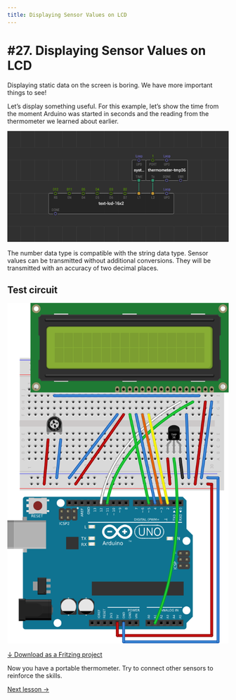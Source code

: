 ```yaml
---
title: Displaying Sensor Values on LCD
---
```


# #27. Displaying Sensor Values on LCD

Displaying static data on the screen is boring. We have more important things to
see!

Let’s display something useful. For this example, let’s show the time from the
moment Arduino was started in seconds and the reading from the thermometer we
learned about earlier.

![Patch](./patch.png)

The number data type is compatible with the string data type. Sensor values can
be transmitted without additional conversions. They will be transmitted with an
accuracy of two decimal places.

## Test circuit

![Circuit](./circuit.fz.png)

[↓ Download as a Fritzing project](./circuit.fzz)

Now you have a portable thermometer. Try to connect other sensors to reinforce
the skills.

[Next lesson →](../28-string-concat/)

